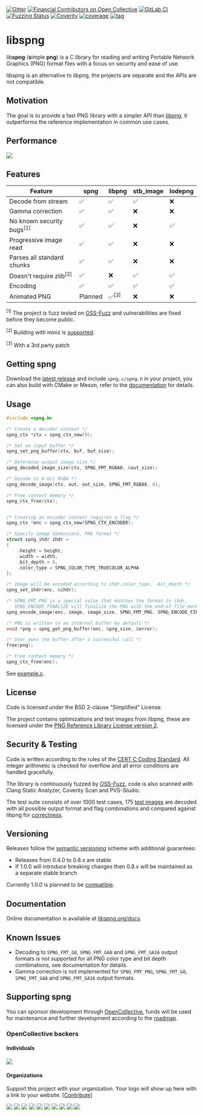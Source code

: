 [![Gitter](https://badges.gitter.im/libspng/community.svg)](https://gitter.im/libspng/community?utm_source=badge&utm_medium=badge&utm_campaign=pr-badge)
[![Financial Contributors on Open Collective](https://opencollective.com/libspng/all/badge.svg?label=financial+contributors)](https://opencollective.com/libspng)
[![GitLab CI](https://gitlab.com/randy408/libspng-ci/badges/master/pipeline.svg)](https://gitlab.com/randy408/libspng-ci/pipelines/latest)
[![Fuzzing Status](https://oss-fuzz-build-logs.storage.googleapis.com/badges/libspng.svg)](https://oss-fuzz-build-logs.storage.googleapis.com/index.html#libspng)
[![Coverity](https://scan.coverity.com/projects/15336/badge.svg)](https://scan.coverity.com/projects/randy408-libspng)
[![coverage](https://gitlab.com/randy408/libspng-ci/badges/master/coverage.svg)](https://gitlab.com/randy408/libspng-ci/-/graphs/master/charts)
[![tag](https://img.shields.io/github/tag-date/randy408/libspng.svg)](https://libspng.org/download)

# libspng

lib**spng** (**s**imple **png**) is a C library for reading and writing Portable Network Graphics (PNG)
format files with a focus on security and ease of use.

libspng is an alternative to libpng, the projects are separate and the APIs are
not compatible.

## Motivation

The goal is to provide a fast PNG library with a simpler API than [libpng](https://github.com/glennrp/libpng/blob/libpng16/png.h),
it outperforms the reference implementation in common use cases.

## Performance

![](https://libspng.org/perfx86.png)

## Features

| Feature                              |  spng   | libpng             | stb_image | lodepng |
|--------------------------------------|---------|--------------------|-----------|---------|
| Decode from stream                   | ✅      |  ✅               | ✅       | ❌      |
| Gamma correction                     | ✅      |  ✅               | ❌       | ❌      |
| No known security bugs<sup>[1]</sup> | ✅      |  ✅               | ❌       | ✅      |
| Progressive image read               | ✅      |  ✅               | ❌       | ❌      |
| Parses all standard chunks           | ✅      |  ✅               | ❌       | ❌      |
| Doesn't require zlib<sup>[2]</sup>   | ✅      |  ❌               | ✅       | ✅      |
| Encoding                             | ✅      |  ✅               | ✅       | ✅      |
| Animated PNG                         | Planned  |  ✅<sup>[3]</sup> | ❌       | ❌      |

<sup>[1]</sup> The project is fuzz tested on [OSS-Fuzz](https://github.com/google/oss-fuzz) and vulnerabilities are fixed before they become public.

<sup>[2]</sup> Building with miniz is [supported](docs/build.md#miniz).

<sup>[3]</sup> With a 3rd party patch

## Getting spng

Download the [latest release](https://libspng.org/download) and include `spng.c/spng.h` in your project,
you can also build with CMake or Meson, refer to the [documentation](docs/build.md) for details.

## Usage

```c
#include <spng.h>

/* Create a decoder context */
spng_ctx *ctx = spng_ctx_new(0);

/* Set an input buffer */
spng_set_png_buffer(ctx, buf, buf_size);

/* Determine output image size */
spng_decoded_image_size(ctx, SPNG_FMT_RGBA8, &out_size);

/* Decode to 8-bit RGBA */
spng_decode_image(ctx, out, out_size, SPNG_FMT_RGBA8, 0);

/* Free context memory */
spng_ctx_free(ctx);


/* Creating an encoder context requires a flag */
spng_ctx *enc = spng_ctx_new(SPNG_CTX_ENCODER);

/* Specify image dimensions, PNG format */
struct spng_ihdr ihdr =
{
    .height = height,
    .width = width,
    .bit_depth = 8,
    .color_type = SPNG_COLOR_TYPE_TRUECOLOR_ALPHA
};

/* Image will be encoded according to ihdr.color_type, .bit_depth */
spng_set_ihdr(enc, &ihdr);

/* SPNG_FMT_PNG is a special value that matches the format in ihdr,
   SPNG_ENCODE_FINALIZE will finalize the PNG with the end-of-file marker */
spng_encode_image(enc, image, image_size, SPNG_FMT_PNG, SPNG_ENCODE_FINALIZE);

/* PNG is written to an internal buffer by default */
void *png = spng_get_png_buffer(enc, &png_size, &error);

/* User owns the buffer after a successful call */
free(png);

/* Free context memory */
spng_ctx_free(enc);
```

See [example.c](examples/example.c).

## License

Code is licensed under the BSD 2-clause "Simplified" License.

The project contains optimizations and test images from libpng, these are licensed under the
[PNG Reference Library License version 2](http://www.libpng.org/pub/png/src/libpng-LICENSE.txt).

## Security & Testing

Code is written according to the rules of the
[CERT C Coding Standard](https://wiki.sei.cmu.edu/confluence/display/c/SEI+CERT+C+Coding+Standard).
All integer arithmetic is checked for overflow and all error conditions are handled gracefully.

The library is continuously fuzzed by [OSS-Fuzz](https://github.com/google/oss-fuzz),
code is also scanned with Clang Static Analyzer, Coverity Scan and PVS-Studio.

The test suite consists of over 1000 test cases,
175 [test images](http://www.schaik.com/pngsuite/) are decoded with all possible
output format and flag combinations and compared against libpng for [correctness](tests/README.md#Correctness).

## Versioning

Releases follow the [semantic versioning](https://semver.org/) scheme with additional guarantees:

* Releases from 0.4.0 to 0.8.x are stable
* If 1.0.0 will introduce breaking changes then 0.8.x will be maintained as a separate stable branch

Currently 1.0.0 is planned to be [compatible](https://github.com/randy408/libspng/issues/3).

## Documentation

Online documentation is available at [libspng.org/docs](https://libspng.org/docs).

## Known Issues

* Decoding to `SPNG_FMT_G8`, `SPNG_FMT_GA8` and `SPNG_FMT_GA16` output formats is not supported
 for all PNG color type and bit depth combinations, see documentation for details.
* Gamma correction is not implemented for `SPNG_FMT_PNG`, `SPNG_FMT_G8`, `SPNG_FMT_GA8`
 and `SPNG_FMT_GA16` output formats.

## Supporting spng

You can sponsor development through [OpenCollective](https://opencollective.com/libspng/), funds will be used for maintenance and further development according to the [roadmap](https://github.com/randy408/libspng/milestones).

### OpenCollective backers

#### Individuals

<a href="https://opencollective.com/libspng"><img src="https://opencollective.com/libspng/backers.svg?width=890"></a>

#### Organizations

Support this project with your organization. Your logo will show up here with a link to your website. [[Contribute](https://opencollective.com/libspng/contribute)]

<a href="https://opencollective.com/libspng/sponsor/0/website"><img src="https://opencollective.com/libspng/sponsor/0/avatar.svg"></a>
<a href="https://opencollective.com/libspng/sponsor/1/website"><img src="https://opencollective.com/libspng/sponsor/1/avatar.svg"></a>
<a href="https://opencollective.com/libspng/sponsor/2/website"><img src="https://opencollective.com/libspng/sponsor/2/avatar.svg"></a>
<a href="https://opencollective.com/libspng/sponsor/3/website"><img src="https://opencollective.com/libspng/sponsor/3/avatar.svg"></a>
<a href="https://opencollective.com/libspng/sponsor/4/website"><img src="https://opencollective.com/libspng/sponsor/4/avatar.svg"></a>
<a href="https://opencollective.com/libspng/sponsor/5/website"><img src="https://opencollective.com/libspng/sponsor/5/avatar.svg"></a>
<a href="https://opencollective.com/libspng/sponsor/6/website"><img src="https://opencollective.com/libspng/sponsor/6/avatar.svg"></a>
<a href="https://opencollective.com/libspng/sponsor/7/website"><img src="https://opencollective.com/libspng/sponsor/7/avatar.svg"></a>
<a href="https://opencollective.com/libspng/sponsor/8/website"><img src="https://opencollective.com/libspng/sponsor/8/avatar.svg"></a>
<a href="https://opencollective.com/libspng/sponsor/9/website"><img src="https://opencollective.com/libspng/sponsor/9/avatar.svg"></a>
